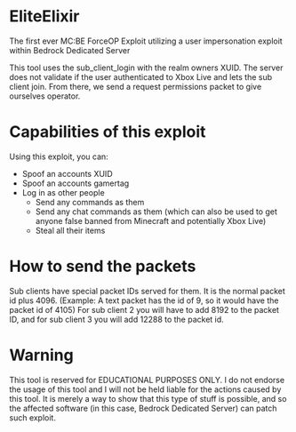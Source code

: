 # EliteElixir
The first ever MC:BE ForceOP Exploit utilizing a user impersonation exploit within Bedrock Dedicated Server

This tool uses the sub_client_login with the realm owners XUID. The server does not validate if the user authenticated to Xbox Live and lets the sub client join. From there, we send a request permissions packet to give ourselves operator.

# Capabilities of this exploit
Using this exploit, you can:
  - Spoof an accounts XUID
  - Spoof an accounts gamertag
  - Log in as other people
    - Send any commands as them
    - Send any chat commands as them (which can also be used to get anyone false banned from Minecraft and potentially Xbox Live)
    - Steal all their items

# How to send the packets
Sub clients have special packet IDs served for them. It is the normal packet id plus 4096. (Example: A text packet has the id of 9, so it would have the packet id of 4105)
For sub client 2 you will have to add 8192 to the packet ID, and for sub client 3 you will add 12288 to the packet id.

# Warning
This tool is reserved for EDUCATIONAL PURPOSES ONLY. I do not endorse the usage of this tool and I will not be held liable for the actions caused by this tool. It is merely a way to show that this type of stuff is possible, and so the affected software (in this case, Bedrock Dedicated Server) can patch such exploit.
